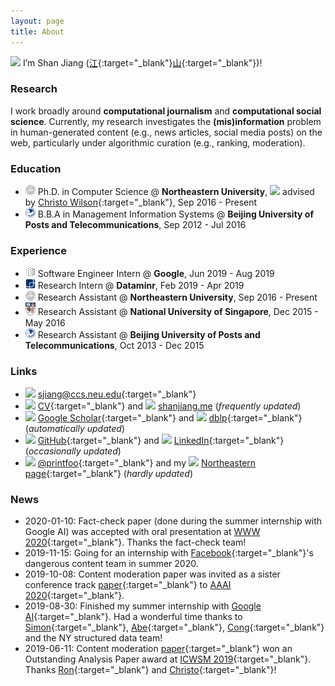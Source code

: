 ```yaml
---
layout: page
title: About
---
```


<img src="../images/icons/hi.svg" width="16"> I’m Shan Jiang ([江](https://en.wikipedia.org/wiki/Jiang_(surname)#%E6%B1%9F){:target="_blank"}[山](https://en.wikipedia.org/wiki/Radical_46){:target="_blank"})!

### Research

I work broadly around **computational journalism** and **computational social science**. Currently, my research investigates the **(mis)information** problem in human-generated content (e.g., news articles, social media posts) on the web, particularly under algorithmic curation (e.g., ranking, moderation).

### Education
* <img src="images/logos/neu.png" width="16"> Ph.D. in Computer Science @ **Northeastern University**, <img src="../images/icons/happy.svg" width="16"> advised by [Christo Wilson](https://cbw.sh){:target="_blank"}, Sep 2016 - Present
* <img src="images/logos/bupt.png" width="16"> B.B.A in Management Information Systems @ **Beijing University of Posts and Telecommunications**, Sep 2012 - Jul 2016

### Experience
* <img src="images/logos/google.png" width="16"> Software Engineer Intern @ **Google**, Jun 2019 - Aug 2019
* <img src="images/logos/dataminr.png" width="16"> Research Intern @ **Dataminr**, Feb 2019 - Apr 2019
* <img src="images/logos/neu.png" width="16"> Research Assistant @ **Northeastern University**, Sep 2016 - Present
* <img src="images/logos/nus.png" width="16"> Research Assistant @ **National University of Singapore**, Dec 2015 - May 2016
* <img src="images/logos/bupt.png" width="16"> Research Assistant @ **Beijing University of Posts and Telecommunications**, Oct 2013 - Dec 2015

### Links
* <img src="../images/icons/email.svg" width="16"> [sjiang@ccs.neu.edu](mailto:sjiang@ccs.neu.edu){:target="_blank"}
* <img src="../images/icons/cv.svg" width="16"> [CV](shanjiang-cv.pdf){:target="_blank"} and <img src="../images/logos/shanjiang.svg" width="16"> [shanjiang.me](https://shanjiang.me) (*frequently updated*)
* <img src="../images/logos/google_scholar.svg" width="16"> [Google Scholar](https://scholar.google.com/citations?user=0LITOxAAAAAJ){:target="_blank"} and <img src="../images/logos/dblp.svg" width="16"> [dblp](https://dblp.org/pers/hd/j/Jiang_0008:Shan){:target="_blank"} (*automatically updated*)
* <img src="../images/logos/github.svg" width="16"> [GitHub](https://github.com/printfoo){:target="_blank"} and <img src="../images/logos/linkedin.svg" width="16"> [LinkedIn](https://www.linkedin.com/in/shan-jiang){:target="_blank"} (*occasionally updated*)
* <img src="../images/logos/twitter.svg" width="16"> [@printfoo](https://twitter.com/printfoo){:target="_blank"} and my <img src="../images/icons/school.svg" width="16"> [Northeastern page](https://www.khoury.northeastern.edu/people/shan-jiang){:target="_blank"} (*hardly updated*)

### News
* 2020-01-10: Fact-check paper (done during the summer internship with Google AI) was accepted with oral presentation at [WWW 2020](https://www2020.thewebconf.org){:target="_blank"}. Thanks the fact-check team!
* 2019-11-15: Going for an internship with [Facebook](https://research.fb.com){:target="_blank"}'s dangerous content team in summer 2020.
* 2019-10-08: Content moderation paper was invited as a sister conference track [paper](publications/aaai20_paper.pdf){:target="_blank"} to [AAAI 2020](https://aaai.org/Conferences/AAAI-20){:target="_blank"}.
* 2019-08-30: Finished my summer internship with [Google AI](https://ai.google){:target="_blank"}. Had a wonderful time thanks to [Simon](https://ai.google/research/people/105996){:target="_blank"}, [Abe](https://scholar.google.com/citations?user=8P1Y_90AAAAJ){:target="_blank"}, [Cong](https://sites.google.com/site/congyu){:target="_blank"} and the NY structured data team!
* 2019-06-11: Content moderation [paper](publications/icwsm19_paper.pdf){:target="_blank"} won an Outstanding Analysis Paper award at [ICWSM 2019](https://www.icwsm.org/2019){:target="_blank"}. Thanks [Ron](http://ronalderobertson.com){:target="_blank"} and [Christo](https://cbw.sh){:target="_blank"}!
